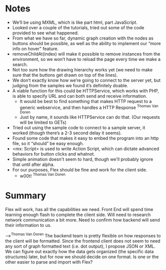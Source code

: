 # Notes #
  * We’ll be using MXML, which is like part html, part JavaScript.
  * Looked over a couple of the tutorials, tried out some of the code provided to see what happened.
  * From what we have so far, dynamic graph creation with the nodes as buttons should be possible, as well as the ability to implement our “more info on hover” feature.
  * removeChildAt(index) will make it possible to remove instances from the environment, so we won’t have to reload the page every time we make a search.
  * Not too sure how the drawing hierarchy works yet (we need to make sure that the buttons get drawn on top of the lines).
  * We don’t exactly know how we’re going to connect to the server yet, but judging from the samples we found it’s definitely doable.
  * A viable function for this could be HTTPService, which works with PHP, is able to specify URL and can both send and receive information.
    * It would be best to find something that makes HTTP request to a generic webservice, and then handles a HTTP Response <sup>Thomas Van Doren</sup>
    * Just by name, it sounds like HTTPService can do that. (Our requests will be limited to GETs)
  * Tried out using the sample code to connect to a sample server, it worked (though there’s a 2-3 second delay it seems).
  * Found some code that makes it easy to embed the program into an http file, so it “should” be easy enough.
  * <mx: Script> is used to write Action Script, which can dictate advanced behaviors for button clicks and whatnot.
  * Simple animation doesn't seem to hard, though we'll probably ignore that until after alpha.
  * For our purposes, Flex should be fine and work for the client side.
    * w00t! <sup>Thomas Van Doren</sup>

# Summary #

Flex will work, has all the capabilities we need. Front End will spend time learning enough flash to complete the client side. Will need to research network communication a bit more. Need to confirm how backend will send their information to us.

--><sup>Thomas Van Doren</sup> The backend team is pretty flexible on how responses to the client will be formatted. Since the frontend client does not seem to need any sort of graph formatted text (i.e. dot output), I propose JSON or XML. We can figure out exactly how the data gets organized (the specific data structures) later, but for now we should decide on one format. Is one or the other easier to parse and import with Flex?